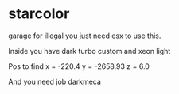 # starcolor

garage for illegal you just need esx to use this.

Inside you have dark turbo custom and xeon light

Pos to find x = -220.4 y = -2658.93 z = 6.0

And you need job darkmeca